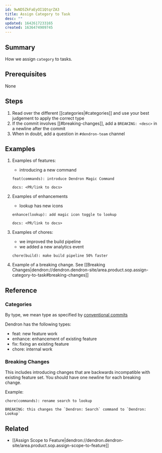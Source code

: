 ```yaml
---
id: 9wND5ZkFaEyOI1QtqrZA3
title: Assign Category to Task
desc: ""
updated: 1642617233165
created: 1636474909745
---
```


## Summary

How we assign `category` to tasks.

## Prerequisites

None

## Steps

1. Read over the different [[categories|#categories]] and use your best judgement to apply the correct type
1. If the commit involves [[#breaking-changes]], add a `BREAKING: <desc>` in a newline after the commit
1. When in doubt, add a question in `#dendron-team` channel

## Examples

1. Examples of features:

   - introducing a new command

   ```
   feat(commands): introduce Dendron Magic Command

   docs: <PR/link to docs>
   ```

1. Examples of enhancements

   - lookup has new icons

   ```
   enhance(lookup): add magic icon toggle to lookup

   docs: <PR/link to docs>
   ```

1. Examples of chores:
   - we improved the build pipeline
   - we added a new analytics event
   ```
   chore(build): make build pipeline 50% faster
   ```
1. Example of a breaking change. See [[Breaking Changes|dendron://dendron.dendron-site/area.product.sop.assign-category-to-task#breaking-changes]]

## Reference

### Categories

By type, we mean type as specified by [conventional commits](https://www.conventionalcommits.org/en/v1.0.0/)

Dendron has the following types:

- feat: new feature work
- enhance: enhancement of existing feature
- fix: fixing an existing feature
- chore: internal work

### Breaking Changes

This includes introducing changes that are backwards incompatible with existing feature set.
You should have one newline for each breaking change.

Example:

```
chore(commands): rename search to lookup

BREAKING: this changes the `Dendron: Search` command to `Dendron: Lookup`
```

## Related

- [[Assign Scope to Feature|dendron://dendron.dendron-site/area.product.sop.assign-scope-to-feature]]
